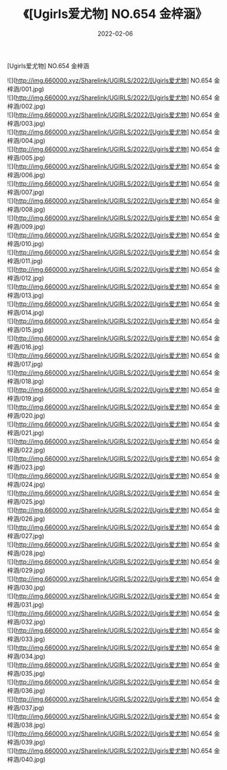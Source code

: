 ﻿---
layout: post
title:  《[Ugirls爱尤物] NO.654 金梓涵》
date:   2022-02-06
img: http://img.660000.xyz/Sharelink/UGIRLS/2022/[Ugirls爱尤物] NO.654 金梓涵/000.jpg
categories: [美女, 清纯, 唯美]
---

[Ugirls爱尤物] NO.654 金梓涵

 ![](http://img.660000.xyz/Sharelink/UGIRLS/2022/[Ugirls爱尤物] NO.654 金梓涵/001.jpg) <br>![](http://img.660000.xyz/Sharelink/UGIRLS/2022/[Ugirls爱尤物] NO.654 金梓涵/002.jpg) <br>![](http://img.660000.xyz/Sharelink/UGIRLS/2022/[Ugirls爱尤物] NO.654 金梓涵/003.jpg) <br>![](http://img.660000.xyz/Sharelink/UGIRLS/2022/[Ugirls爱尤物] NO.654 金梓涵/004.jpg) <br>![](http://img.660000.xyz/Sharelink/UGIRLS/2022/[Ugirls爱尤物] NO.654 金梓涵/005.jpg) <br>![](http://img.660000.xyz/Sharelink/UGIRLS/2022/[Ugirls爱尤物] NO.654 金梓涵/006.jpg) <br>![](http://img.660000.xyz/Sharelink/UGIRLS/2022/[Ugirls爱尤物] NO.654 金梓涵/007.jpg) <br>![](http://img.660000.xyz/Sharelink/UGIRLS/2022/[Ugirls爱尤物] NO.654 金梓涵/008.jpg) <br>![](http://img.660000.xyz/Sharelink/UGIRLS/2022/[Ugirls爱尤物] NO.654 金梓涵/009.jpg) <br>![](http://img.660000.xyz/Sharelink/UGIRLS/2022/[Ugirls爱尤物] NO.654 金梓涵/010.jpg) <br>![](http://img.660000.xyz/Sharelink/UGIRLS/2022/[Ugirls爱尤物] NO.654 金梓涵/011.jpg) <br>![](http://img.660000.xyz/Sharelink/UGIRLS/2022/[Ugirls爱尤物] NO.654 金梓涵/012.jpg) <br>![](http://img.660000.xyz/Sharelink/UGIRLS/2022/[Ugirls爱尤物] NO.654 金梓涵/013.jpg) <br>![](http://img.660000.xyz/Sharelink/UGIRLS/2022/[Ugirls爱尤物] NO.654 金梓涵/014.jpg) <br>![](http://img.660000.xyz/Sharelink/UGIRLS/2022/[Ugirls爱尤物] NO.654 金梓涵/015.jpg) <br>![](http://img.660000.xyz/Sharelink/UGIRLS/2022/[Ugirls爱尤物] NO.654 金梓涵/016.jpg) <br>![](http://img.660000.xyz/Sharelink/UGIRLS/2022/[Ugirls爱尤物] NO.654 金梓涵/017.jpg) <br>![](http://img.660000.xyz/Sharelink/UGIRLS/2022/[Ugirls爱尤物] NO.654 金梓涵/018.jpg) <br>![](http://img.660000.xyz/Sharelink/UGIRLS/2022/[Ugirls爱尤物] NO.654 金梓涵/019.jpg) <br>![](http://img.660000.xyz/Sharelink/UGIRLS/2022/[Ugirls爱尤物] NO.654 金梓涵/020.jpg) <br>![](http://img.660000.xyz/Sharelink/UGIRLS/2022/[Ugirls爱尤物] NO.654 金梓涵/021.jpg) <br>![](http://img.660000.xyz/Sharelink/UGIRLS/2022/[Ugirls爱尤物] NO.654 金梓涵/022.jpg) <br>![](http://img.660000.xyz/Sharelink/UGIRLS/2022/[Ugirls爱尤物] NO.654 金梓涵/023.jpg) <br>![](http://img.660000.xyz/Sharelink/UGIRLS/2022/[Ugirls爱尤物] NO.654 金梓涵/024.jpg) <br>![](http://img.660000.xyz/Sharelink/UGIRLS/2022/[Ugirls爱尤物] NO.654 金梓涵/025.jpg) <br>![](http://img.660000.xyz/Sharelink/UGIRLS/2022/[Ugirls爱尤物] NO.654 金梓涵/026.jpg) <br>![](http://img.660000.xyz/Sharelink/UGIRLS/2022/[Ugirls爱尤物] NO.654 金梓涵/027.jpg) <br>![](http://img.660000.xyz/Sharelink/UGIRLS/2022/[Ugirls爱尤物] NO.654 金梓涵/028.jpg) <br>![](http://img.660000.xyz/Sharelink/UGIRLS/2022/[Ugirls爱尤物] NO.654 金梓涵/029.jpg) <br>![](http://img.660000.xyz/Sharelink/UGIRLS/2022/[Ugirls爱尤物] NO.654 金梓涵/030.jpg) <br>![](http://img.660000.xyz/Sharelink/UGIRLS/2022/[Ugirls爱尤物] NO.654 金梓涵/031.jpg) <br>![](http://img.660000.xyz/Sharelink/UGIRLS/2022/[Ugirls爱尤物] NO.654 金梓涵/032.jpg) <br>![](http://img.660000.xyz/Sharelink/UGIRLS/2022/[Ugirls爱尤物] NO.654 金梓涵/033.jpg) <br>![](http://img.660000.xyz/Sharelink/UGIRLS/2022/[Ugirls爱尤物] NO.654 金梓涵/034.jpg) <br>![](http://img.660000.xyz/Sharelink/UGIRLS/2022/[Ugirls爱尤物] NO.654 金梓涵/035.jpg) <br>![](http://img.660000.xyz/Sharelink/UGIRLS/2022/[Ugirls爱尤物] NO.654 金梓涵/036.jpg) <br>![](http://img.660000.xyz/Sharelink/UGIRLS/2022/[Ugirls爱尤物] NO.654 金梓涵/037.jpg) <br>![](http://img.660000.xyz/Sharelink/UGIRLS/2022/[Ugirls爱尤物] NO.654 金梓涵/038.jpg) <br>![](http://img.660000.xyz/Sharelink/UGIRLS/2022/[Ugirls爱尤物] NO.654 金梓涵/039.jpg) <br>![](http://img.660000.xyz/Sharelink/UGIRLS/2022/[Ugirls爱尤物] NO.654 金梓涵/040.jpg) <br>